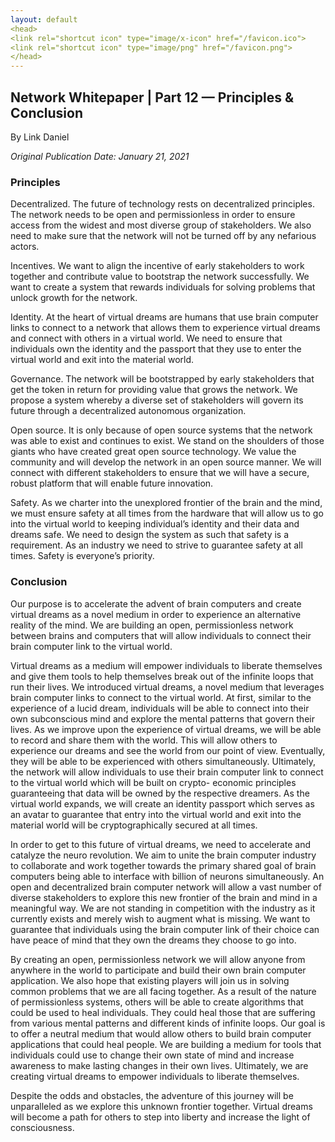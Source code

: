```yaml
---
layout: default
<head>
<link rel="shortcut icon" type="image/x-icon" href="/favicon.ico">
<link rel="shortcut icon" type="image/png" href="/favicon.png">
</head>
---
```


<h2>Network Whitepaper | Part 12 — Principles & Conclusion
</h2>

By Link Daniel

<i>Original Publication Date: January 21, 2021</i>

<h3>Principles</h3>

Decentralized. The future of technology rests on decentralized principles. The network needs to be open and permissionless in order to ensure access from the widest and most diverse group of stakeholders. We also need to make sure that the network will not be turned off by any nefarious actors.

Incentives. We want to align the incentive of early stakeholders to work together and contribute value to bootstrap the network successfully. We want to create a system that rewards individuals for solving problems that unlock growth for the network.

Identity. At the heart of virtual dreams are humans that use brain computer links to connect to a network that allows them to experience virtual dreams and connect with others in a virtual world. We need to ensure that individuals own the identity and the passport that they use to enter the virtual world and exit into the material world.

Governance. The network will be bootstrapped by early stakeholders that get the token in return for providing value that grows the network. We propose a system whereby a diverse set of stakeholders will govern its future through a decentralized autonomous organization.

Open source. It is only because of open source systems that the network was able to exist and continues to exist. We stand on the shoulders of those giants who have created great open source technology. We value the community and will develop the network in an open source manner. We will connect with different stakeholders to ensure that we will have a secure, robust platform that will enable future innovation.

Safety. As we charter into the unexplored frontier of the brain and the mind, we must ensure safety at all times from the hardware that will allow us to go into the virtual world to keeping individual’s identity and their data and dreams safe. We need to design the system as such that safety is a requirement. As an industry we need to strive to guarantee safety at all times. Safety is everyone’s priority.

<h3>Conclusion</h3>

Our purpose is to accelerate the advent of brain computers and create virtual dreams as a novel medium in order to experience an alternative reality of the mind. We are building an open, permissionless network between brains and computers that will allow individuals to connect their brain computer link to the virtual world.

Virtual dreams as a medium will empower individuals to liberate themselves and give them tools to help themselves break out of the infinite loops that run their lives. We introduced virtual dreams, a novel medium that leverages brain computer links to connect to the virtual world. At first, similar to the experience of a lucid dream, individuals will be able to connect into their own subconscious mind and explore the mental patterns that govern their lives. As we improve upon the experience of virtual dreams, we will be able to record and share them with the world. This will allow others to experience our dreams and see the world from our point of view. Eventually, they will be able to be experienced with others simultaneously. Ultimately, the network will allow individuals to use their brain computer link to connect to the virtual world which will be built on crypto- economic principles guaranteeing that data will be owned by the respective dreamers. As the virtual world expands, we will create an identity passport which serves as an avatar to guarantee that entry into the virtual world and exit into the material world will be cryptographically secured at all times.

In order to get to this future of virtual dreams, we need to accelerate and catalyze the neuro revolution. We aim to unite the brain computer industry to collaborate and work together towards the primary shared goal of brain computers being able to interface with billion of neurons simultaneously. An open and decentralized brain computer network will allow a vast number of diverse stakeholders to explore this new frontier of the brain and mind in a meaningful way. We are not standing in competition with the industry as it currently exists and merely wish to augment what is missing. We want to guarantee that individuals using the brain computer link of their choice can have peace of mind that they own the dreams they choose to go into.

By creating an open, permissionless network we will allow anyone from anywhere in the world to participate and build their own brain computer application. We also hope that existing players will join us in solving common problems that we are all facing together. As a result of the nature of permissionless systems, others will be able to create algorithms that could be used to heal individuals. They could heal those that are suffering from various mental patterns and different kinds of infinite loops. Our goal is to offer a neutral medium that would allow others to build brain computer applications that could heal people. We are building a medium for tools that individuals could use to change their own state of mind and increase awareness to make lasting changes in their own lives. Ultimately, we are creating virtual dreams to empower individuals to liberate themselves.

Despite the odds and obstacles, the adventure of this journey will be unparalleled as we explore this unknown frontier together. Virtual dreams will become a path for others to step into liberty and increase the light of consciousness.
